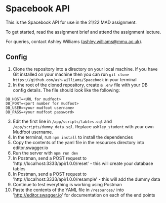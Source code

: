 # Spacebook API

This is the Spacebook API for use in the 21/22 MAD assignment.

To get started, read the assignment brief and attend the assignment lecture.

For queries, contact Ashley Williams (ashley.williams@mmu.ac.uk).

## Config
1. Clone the repository into a directory on your local machine. If you have Git installed on your machine then you can run `git clone https://github.com/ash-williams/Spacebook` in your terminal
2. In the root of the cloned repository, create a `.env` file with your DB config details. The file should look like the following:
```
DB_HOST=<URL for mudfoot>
DB_PORT=<port number for mudfoot>
DB_USER=<your mudfoot username>
DB_PASS=<your mudfoot password>
```
3. Edit the first line in `/app/scripts/tables.sql` and `/app/scripts/dummy_data.sql`. Replace `ashley_student` with your own Mudfoot username.
4. In the terminal, run `npm install` to install the dependencies
5. Copy the contents of the yaml file in the resources directory into editor.swagger.io
6. Run the server with `npm run dev`
7. In Postman, send a POST request to 'http://localhost:3333/api/1.0.0/reset' - this will create your database tables
8. In Postman, send a POST request to 'http://localhost:3333/api/1.0.0/resample' - this will add the dummy data
9. Continue to test everything is working using Postman
10. Paste the contents of the YAML file in `/resources/` into 'http://editor.swagger.io' for documentation on each of the end points
